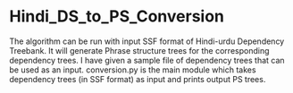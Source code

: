 # Hindi_DS_to_PS_Conversion
The algorithm can be run with input SSF format of Hindi-urdu Dependency Treebank. It will generate Phrase structure trees for the corresponding dependency trees. 
I have given a sample file of dependency trees that can be used as an input.
conversion.py is the main module which takes dependency trees (in SSF format) as input and prints output PS trees.
